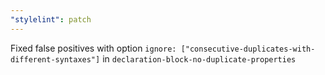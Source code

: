 ```yaml
---
"stylelint": patch
---
```


Fixed false positives with option `ignore: ["consecutive-duplicates-with-different-syntaxes"]` in `declaration-block-no-duplicate-properties`
